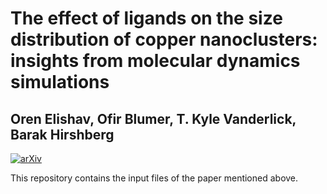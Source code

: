 # The effect of ligands on the size distribution of copper nanoclusters: insights from molecular dynamics simulations
## Oren Elishav, Ofir Blumer, T. Kyle Vanderlick, Barak Hirshberg

[![arXiv](http://img.shields.io/badge/arXiv-2402.02568-B31B1B.svg)](https://arxiv.org/abs/2402.02568)

This repository contains the input files of the paper mentioned above.
